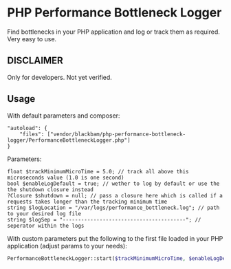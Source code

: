 # PHP Performance Bottleneck Logger

Find bottlenecks in your PHP application and log or track them as required. Very easy to use.

## DISCLAIMER

Only for developers. Not yet verified.

## Usage

With default parameters and composer:

```
"autoload": {
    "files": ["vendor/blackbam/php-performance-bottleneck-logger/PerformanceBottleneckLogger.php"]
}
```

Parameters:

```
float $trackMinimumMicroTime = 5.0; // track all above this microseconds value (1.0 is one second)
bool $enableLogDefault = true; // wether to log by default or use the the shutdown closure instead
?Closure $shutdown = null; // pass a closure here which is called if a requests takes longer than the tracking minimum time
string $logLocation = "/var/logs/performance_bottleneck.log"; // path to your desired log file
string $logSep = "----------------------------------------"; // seperator within the logs
```

With custom parameters put the following to the first file loaded in your PHP application (adjust params to your needs):

```php
PerformanceBottleneckLogger::start($trackMinimumMicroTime, $enableLogDefault, $shutdown, $logLocation, $logSep);
```